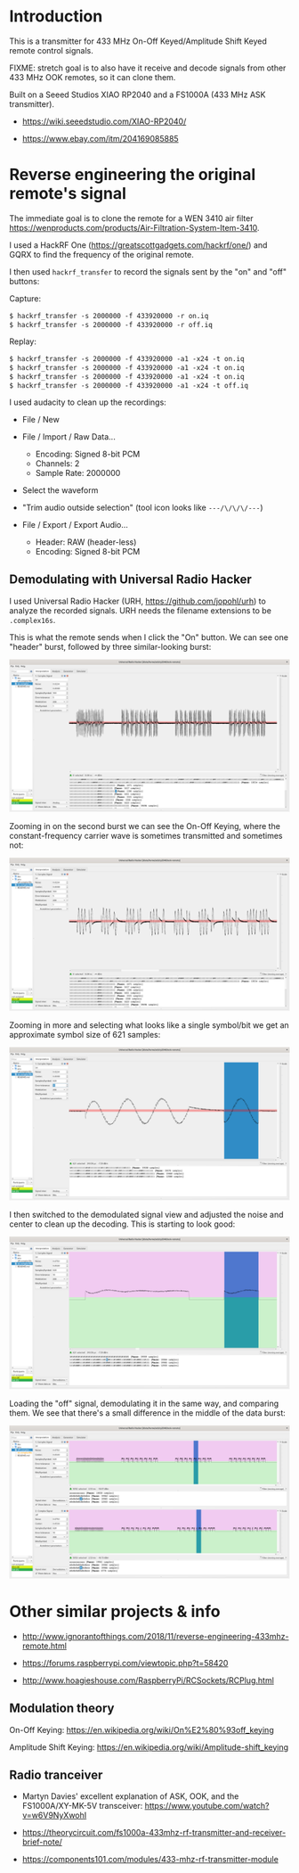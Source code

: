 # Introduction

This is a transmitter for 433 MHz On-Off Keyed/Amplitude Shift Keyed
remote control signals.

FIXME: stretch goal is to also have it receive and decode signals from
other 433 MHz OOK remotes, so it can clone them.

Built on a Seeed Studios XIAO RP2040 and a FS1000A (433 MHz ASK
transmitter).

* <https://wiki.seeedstudio.com/XIAO-RP2040/>

* <https://www.ebay.com/itm/204169085885>


# Reverse engineering the original remote's signal

The immediate goal is to clone the remote for a WEN 3410 air filter
<https://wenproducts.com/products/Air-Filtration-System-Item-3410>.

I used a HackRF One (<https://greatscottgadgets.com/hackrf/one/>) and
GQRX to find the frequency of the original remote.

I then used `hackrf_transfer` to record the signals sent by the "on"
and "off" buttons:

Capture:

```
$ hackrf_transfer -s 2000000 -f 433920000 -r on.iq
$ hackrf_transfer -s 2000000 -f 433920000 -r off.iq
```

Replay:

```
$ hackrf_transfer -s 2000000 -f 433920000 -a1 -x24 -t on.iq
$ hackrf_transfer -s 2000000 -f 433920000 -a1 -x24 -t on.iq
$ hackrf_transfer -s 2000000 -f 433920000 -a1 -x24 -t on.iq
$ hackrf_transfer -s 2000000 -f 433920000 -a1 -x24 -t off.iq
```

I used audacity to clean up the recordings:

* File / New

* File / Import / Raw Data...
    * Encoding: Signed 8-bit PCM
    * Channels: 2
    * Sample Rate: 2000000

* Select the waveform

* "Trim audio outside selection" (tool icon looks like `---/\/\/\/---`)

* File / Export / Export Audio...
    * Header: RAW (header-less)
    * Encoding: Signed 8-bit PCM


## Demodulating with Universal Radio Hacker

I used Universal Radio Hacker (URH, <https://github.com/jopohl/urh>) to
analyze the recorded signals.  URH needs the filename extensions to be
`.complex16s`.

This is what the remote sends when I click the "On" button.  We can see
one "header" burst, followed by three similar-looking burst:

!["on" waveform picture](pics/on-waveform.png)

Zooming in on the second burst we can see the On-Off Keying, where the
constant-frequency carrier wave is sometimes transmitted and sometimes
not:

!["on" waveform zoomed picture](pics/on-waveform-zoom.png)

Zooming in more and selecting what looks like a single symbol/bit we
get an approximate symbol size of 621 samples:

![one bit picture](pics/on-one-symbol.png)

I then switched to the demodulated signal view and adjusted the noise
and center to clean up the decoding.  This is starting to look good:

![demodulated picture](pics/on-demodulated.png)

Loading the "off" signal, demodulating it in the same way, and comparing
them.  We see that there's a small difference in the middle of the
data burst:

![on-vs-off picture](pics/on-vs-off.png)


# Other similar projects & info

* <http://www.ignorantofthings.com/2018/11/reverse-engineering-433mhz-remote.html>

* <https://forums.raspberrypi.com/viewtopic.php?t=58420>

* <http://www.hoagieshouse.com/RaspberryPi/RCSockets/RCPlug.html>


## Modulation theory

On-Off Keying: <https://en.wikipedia.org/wiki/On%E2%80%93off_keying>

Amplitude Shift Keying: <https://en.wikipedia.org/wiki/Amplitude-shift_keying>


## Radio tranceiver

* Martyn Davies' excellent explanation of ASK,
  OOK, and the FS1000A/XY-MK-5V transceiver:
  <https://www.youtube.com/watch?v=w6V9NyXwohI>

* <https://theorycircuit.com/fs1000a-433mhz-rf-transmitter-and-receiver-brief-note/>

* <https://components101.com/modules/433-mhz-rf-transmitter-module>
